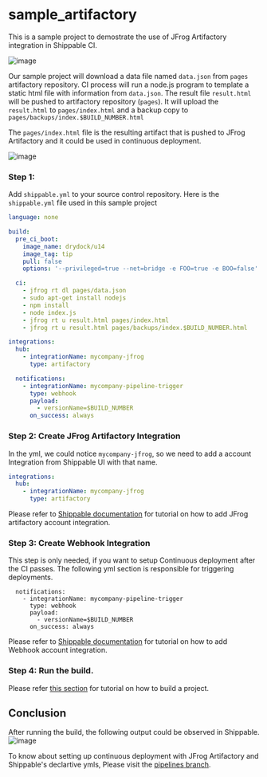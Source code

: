 # sample_artifactory
This is a sample project to demostrate the use of JFrog Artifactory integration in Shippable CI.

![image](https://cloud.githubusercontent.com/assets/4211715/21346909/68e35290-c6cc-11e6-96c2-61fd07633481.png)

Our sample project will download a data file named `data.json` from `pages` artifactory repository.
CI process will run a node.js program to template a static html file with information from `data.json`.
The result file `result.html` will be pushed to artifactory repository (`pages`).
It will upload the `result.html` to `pages/index.html` and a backup copy to `pages/backups/index.$BUILD_NUMBER.html`

The `pages/index.html` file is the resulting artifact that is pushed to JFrog Artifactory and it could be used in continuous deployment.

![image](https://cloud.githubusercontent.com/assets/4211715/21347806/37984232-c6d0-11e6-90e6-3b043b0ac649.png)


### Step 1:
Add `shippable.yml` to your source control repository. Here is the `shippable.yml` file used in this sample project
```yml
language: none

build:
  pre_ci_boot:
    image_name: drydock/u14
    image_tag: tip
    pull: false
    options: '--privileged=true --net=bridge -e FOO=true -e BOO=false'

  ci:
    - jfrog rt dl pages/data.json
    - sudo apt-get install nodejs
    - npm install
    - node index.js
    - jfrog rt u result.html pages/index.html
    - jfrog rt u result.html pages/backups/index.$BUILD_NUMBER.html

integrations:
  hub:
    - integrationName: mycompany-jfrog
      type: artifactory

  notifications:
    - integrationName: mycompany-pipeline-trigger
      type: webhook
      payload:
        - versionName=$BUILD_NUMBER
      on_success: always
```

### Step 2: Create JFrog Artifactory Integration
In the yml, we could notice `mycompany-jfrog`, so we need to add a account Integration from Shippable UI with that name.
```yml
integrations:
  hub:
    - integrationName: mycompany-jfrog
      type: artifactory
```
Please refer to [Shippable documentation](http://docs.shippable.com/integrations/artifactRegistries/jfrogArtifactory/) for tutorial on how to add JFrog artifactory account integration.

### Step 3: Create Webhook Integration
This step is only needed, if you want to setup Continuous deployment after the CI passes. The following yml section is responsible for triggering deployments.
```
  notifications:
    - integrationName: mycompany-pipeline-trigger
      type: webhook
      payload:
        - versionName=$BUILD_NUMBER
      on_success: always
```
Please refer to [Shippable documentation](http://docs.shippable.com/integrations/notifications/webhooks/) for tutorial on how to add Webhook account integration.

### Step 4: Run the build.
Please refer [this section](http://docs.shippable.com/ci/runFirstBuild/) for tutorial on how to build a project.

## Conclusion
After running the build, the following output could be observed in Shippable.
![image](https://cloud.githubusercontent.com/assets/4211715/21348264/3fac278e-c6d2-11e6-86ca-0289c6387e7d.png)

To know about setting up continuous deployment with JFrog Artifactory and Shippable's declartive ymls, Please visit the  [pipelines branch](https://github.com/shippableSamples/sample_artifactory/tree/pipelines).

